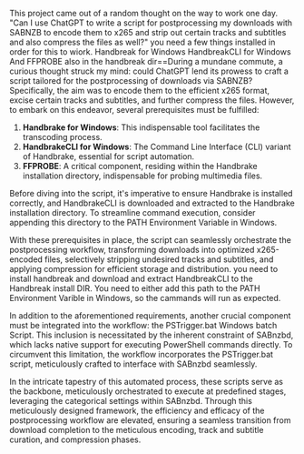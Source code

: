 This project came out of a random thought on the way to work one day. "Can I use ChatGPT to write a script for postprocessing my downloads with SABNZB to encode them to x265 and strip out certain tracks and subtitles and also compress the files as well?"
you need a few things installed in order for this to wiork.
Handbreak for Windows
HandbreakCLI for Windows
And FFPROBE also in the handbreak dir==During a mundane commute, a curious thought struck my mind: could ChatGPT lend its prowess to craft a script tailored for the postprocessing of downloads via SABNZB? Specifically, the aim was to encode them to the efficient x265 format, excise certain tracks and subtitles, and further compress the files. However, to embark on this endeavor, several prerequisites must be fulfilled:

1. **Handbrake for Windows**: This indispensable tool facilitates the transcoding process.
2. **HandbrakeCLI for Windows**: The Command Line Interface (CLI) variant of Handbrake, essential for script automation.
3. **FFPROBE**: A critical component, residing within the Handbrake installation directory, indispensable for probing multimedia files.

Before diving into the script, it's imperative to ensure Handbrake is installed correctly, and HandbrakeCLI is downloaded and extracted to the Handbrake installation directory. To streamline command execution, consider appending this directory to the PATH Environment Variable in Windows.

With these prerequisites in place, the script can seamlessly orchestrate the postprocessing workflow, transforming downloads into optimized x265-encoded files, selectively stripping undesired tracks and subtitles, and applying compression for efficient storage and distribution.
you need to install handbreak and download and extract HandbreakCLI to the Handbreak install DIR. You need to either add this path to the PATH Environment Varible in Windows, so the cammands will run as expected.

In addition to the aforementioned requirements, another crucial component must be integrated into the workflow: the PSTrigger.bat Windows batch Script. This inclusion is necessitated by the inherent constraint of SABnzbd, which lacks native support for executing PowerShell commands directly. To circumvent this limitation, the workflow incorporates the PSTrigger.bat script, meticulously crafted to interface with SABnzbd seamlessly.

In the intricate tapestry of this automated process, these scripts serve as the backbone, meticulously orchestrated to execute at predefined stages, leveraging the categorical settings within SABnzbd. Through this meticulously designed framework, the efficiency and efficacy of the postprocessing workflow are elevated, ensuring a seamless transition from download completion to the meticulous encoding, track and subtitle curation, and compression phases.

